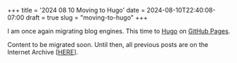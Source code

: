 +++
title = '2024 08 10 Moving to Hugo'
date = 2024-08-10T22:40:08-07:00
draft = true
slug = "moving-to-hugo"
+++

I am once again migrating blog engines. This time to [Hugo](https://gohugo.io/) on [GitHub Pages](https://pages.github.com/).

Content to be migrated soon. Until then, all previous posts are on the Internet Archive [[HERE](https://web.archive.org/web/20240522091404/https://blog.seemsgood.com/)].